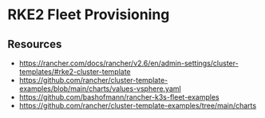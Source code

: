 # RKE2 Fleet Provisioning

## Resources
* https://rancher.com/docs/rancher/v2.6/en/admin-settings/cluster-templates/#rke2-cluster-template
* https://github.com/rancher/cluster-template-examples/blob/main/charts/values-vsphere.yaml
* https://github.com/bashofmann/rancher-k3s-fleet-examples
* https://github.com/rancher/cluster-template-examples/tree/main/charts
